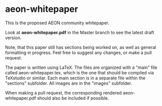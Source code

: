 # aeon-whitepaper
This is the proposed AEON community whitepaper.

Look at **aeon-whitepaper.pdf** in the Master branch to see the latest draft version.

Note, that this paper still has sections being worked on, as well as general formatting in progress.
Feel free to suggest any changes, or make a pull request.

The paper is written using LaTeX. 
The files are organized with a "main" file called aeon-whitepaper.tex, which is the one that should be compiled via TeXstudio or similar. Each main section is in a separate file within the "sections" subfolder.  All images are in the "images" subfolder.

When making a pull request, the corresponding rendered aeon-whitepaper.pdf should also be included if possible.
